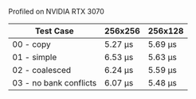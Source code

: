 Profiled on NVIDIA RTX 3070

| Test Case | 256x256 | 256x128 |
|-----------|---------|----------|
| 00 - copy | 5.27 µs | 5.69 µs |
| 01 - simple | 6.53 µs | 5.63 µs |
| 02 - coalesced | 6.24 µs | 5.59 µs |
| 03 - no bank conflicts | 6.07 µs | 5.48 µs |
